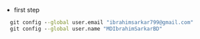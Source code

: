 - first step 
```cmd
  git config --global user.email "ibrahimsarkar799@gmail.com"
  git config --global user.name "MDIbrahimSarkarBD"
  
```